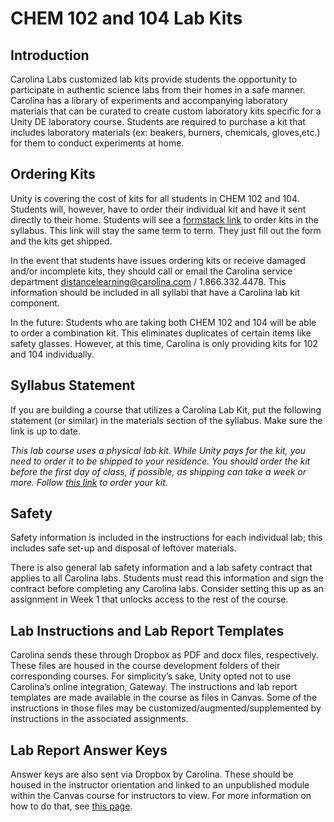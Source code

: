 # CHEM 102 and 104 Lab Kits

## Introduction

Carolina Labs customized lab kits provide students the opportunity to participate in authentic science labs from their homes in a safe manner. Carolina has a library of experiments and accompanying laboratory materials that can be curated to create custom laboratory kits specific for a Unity DE laboratory course. Students are required to purchase a kit that includes laboratory materials (ex: beakers, burners, chemicals, gloves,etc.) for them to conduct experiments at home.

## Ordering Kits

Unity is covering the cost of kits for all students in CHEM 102 and 104. Students will, however, have to order their individual kit and have it sent directly to their home. Students will see a [formstack link](https://carolina.formstack.com/forms/unity_environmental_university) to order kits in the syllabus. This link will stay the same term to term. They just fill out the form and the kits get shipped.

In the event that students have issues ordering kits or receive damaged and/or incomplete kits, they should call or email the Carolina service department distancelearning@carolina.com / 1.866.332.4478. This information should be included in all syllabi that have a Carolina lab kit component.

In the future: Students who are taking both CHEM 102 and 104 will be able to order a combination kit. This eliminates duplicates of certain items like safety glasses. However, at this time, Carolina is only providing kits for 102 and 104 individually.

## Syllabus Statement

If you are building a course that utilizes a Carolina Lab Kit, put the following statement (or similar) in the materials section of the syllabus. Make sure the link is up to date. 

*This lab course uses a physical lab kit. While Unity pays for the kit, you need to order it to be shipped to your residence. You should order the kit before the first day of class, if possible, as shipping can take a week or more. Follow [this link](https://carolina.formstack.com/forms/unity_environmental_university) to order your kit.*

## Safety

Safety information is included in the instructions for each individual lab; this includes safe set-up and disposal of leftover materials.


There is also general lab safety information and a lab safety contract that applies to all Carolina labs. Students must read this information and sign the contract before completing any Carolina labs. Consider setting this up as an assignment in Week 1 that unlocks access to the rest of the course. 

## Lab Instructions and Lab Report Templates

Carolina sends these through Dropbox as PDF and docx files, respectively. These files are housed in the course development folders of their corresponding courses. For simplicity’s sake, Unity opted not to use Carolina’s online integration, Gateway. The instructions and lab report templates are made available in the course as files in Canvas. Some of the instructions in those files may be customized/augmented/supplemented by instructions in the associated assignments. 

## Lab Report Answer Keys

Answer keys are also sent via Dropbox by Carolina. These should be housed in the instructor orientation and linked to an unpublished module within the Canvas course for instructors to view. For more information on how to do that, see [this page](How-to-Host-Instructor-Only-Files-in-Canvas.md). 
